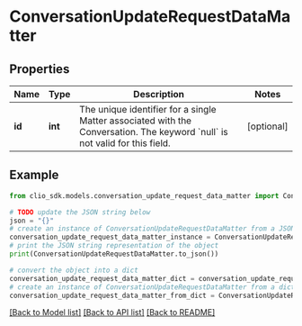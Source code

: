 # ConversationUpdateRequestDataMatter


## Properties

Name | Type | Description | Notes
------------ | ------------- | ------------- | -------------
**id** | **int** | The unique identifier for a single Matter associated with the Conversation. The keyword &#x60;null&#x60; is not valid for this field. | [optional] 

## Example

```python
from clio_sdk.models.conversation_update_request_data_matter import ConversationUpdateRequestDataMatter

# TODO update the JSON string below
json = "{}"
# create an instance of ConversationUpdateRequestDataMatter from a JSON string
conversation_update_request_data_matter_instance = ConversationUpdateRequestDataMatter.from_json(json)
# print the JSON string representation of the object
print(ConversationUpdateRequestDataMatter.to_json())

# convert the object into a dict
conversation_update_request_data_matter_dict = conversation_update_request_data_matter_instance.to_dict()
# create an instance of ConversationUpdateRequestDataMatter from a dict
conversation_update_request_data_matter_from_dict = ConversationUpdateRequestDataMatter.from_dict(conversation_update_request_data_matter_dict)
```
[[Back to Model list]](../README.md#documentation-for-models) [[Back to API list]](../README.md#documentation-for-api-endpoints) [[Back to README]](../README.md)



